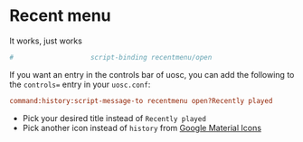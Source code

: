 # Recent menu

It works, just works

```ini
#                   script-binding recentmenu/open                      #! Recently played
```

If you want an entry in the controls bar of uosc, you can add the following to the `controls=` entry in your `uosc.conf`:

```ini
command:history:script-message-to recentmenu open?Recently played
```

- Pick your desired title instead of `Recently played`
- Pick another icon instead of `history` from [Google Material Icons](https://fonts.google.com/icons?selected=Material+Icons)
